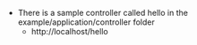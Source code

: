   * There is a sample controller called hello in the example/application/controller folder
    * http://localhost/hello
